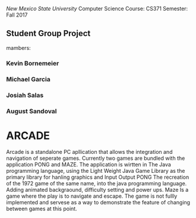<i>New Mexico State University</i>
Computer Science
Course: CS371
Semester: Fall 2017 
<h2>Student Group Project</h2>
mambers:
  <h3>Kevin Bornemeier</h3>
  <h3>Michael Garcia</h3>
  <h3>Josiah Salas</h3>
  <h3>August Sandoval</h3>
  
 <h1>ARCADE</h1>
 
 Arcade is a standalone PC apllication that allows the integration and navigation of seperate games.
 Currently two games are bundled with the application PONG and MAZE.
 The application is wirtten in The Java programming language, using the Light Weight Java Game Library as the primary library for hanling graphics and Input Output
 PONG
 The recreation of the 1972 game of the same name, into the java programming language.
 Adding animated backgraound, difficulty setting and power ups.
 Maze
 Is a game where the play is to navigate and escape.
 The game is not fullly implemented and servese as a way to demonstrate the feature of changing between games at this point.
